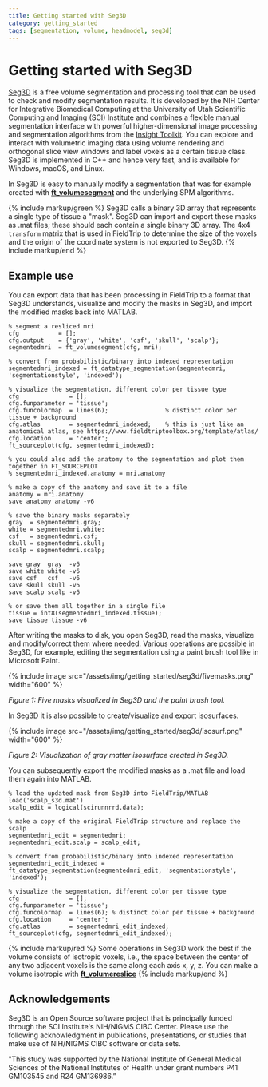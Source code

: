 ```yaml
---
title: Getting started with Seg3D
category: getting_started
tags: [segmentation, volume, headmodel, seg3d]
---
```


# Getting started with Seg3D

[Seg3D](https://www.sci.utah.edu/cibc-software/seg3d.html) is a free volume segmentation and processing tool that can be used to check and modify segmentation results. It is developed by the NIH Center for Integrative Biomedical Computing at the University of Utah Scientific Computing and Imaging (SCI) Institute and combines a flexible manual segmentation interface with powerful higher-dimensional image processing and segmentation algorithms from the [Insight Toolkit](https://itk.org). You can explore and interact with volumetric imaging data using volume rendering and orthogonal slice view windows and label voxels as a certain tissue class. Seg3D is implemented in C++ and hence very fast, and is available for Windows, macOS, and Linux.

In Seg3D is easy to manually modify a segmentation that was for example created with **[ft_volumesegment](/reference/ft_volumesegment)** and the underlying SPM algorithms.

{% include markup/green %}
Seg3D calls a binary 3D array that represents a single type of tissue a "mask". Seg3D can import and export these masks as .mat files; these should each contain a single binary 3D array. The 4x4 `transform` matrix that is used in FieldTrip to determine the size of the voxels and the origin of the coordinate system is not exported to Seg3D.
{% include markup/end %}

## Example use

You can export data that has been processing in FieldTrip to a format that Seg3D understands, visualize and modify the masks in Seg3D, and import the modified masks back into MATLAB.

    % segment a resliced mri
    cfg           = [];
    cfg.output    = {'gray', 'white', 'csf', 'skull', 'scalp'};
    segmentedmri  = ft_volumesegment(cfg, mri);

    % convert from probabilistic/binary into indexed representation
    segmentedmri_indexed = ft_datatype_segmentation(segmentedmri, 'segmentationstyle', 'indexed');
 
    % visualize the segmentation, different color per tissue type
    cfg              = [];
    cfg.funparameter = 'tissue';
    cfg.funcolormap  = lines(6);                % distinct color per tissue + background
    cfg.atlas        = segmentedmri_indexed;    % this is just like an anatomical atlas, see https://www.fieldtriptoolbox.org/template/atlas/
    cfg.location     = 'center';
    ft_sourceplot(cfg, segmentedmri_indexed);

    % you could also add the anatomy to the segmentation and plot them together in FT_SOURCEPLOT
    % segmentedmri_indexed.anatomy = mri.anatomy

    % make a copy of the anatomy and save it to a file
    anatomy = mri.anatomy
    save anatomy anatomy -v6

    % save the binary masks separately
    gray  = segmentedmri.gray;
    white = segmentedmri.white;
    csf   = segmentedmri.csf;
    skull = segmentedmri.skull;
    scalp = segmentedmri.scalp;

    save gray  gray  -v6
    save white white -v6
    save csf   csf   -v6
    save skull skull -v6
    save scalp scalp -v6
    
    % or save them all together in a single file
    tissue = int8(segmentedmri_indexed.tissue);
    save tissue tissue -v6

After writing the masks to disk, you open Seg3D, read the masks, visualize and modify/correct them where needed. Various operations are possible in Seg3D, for example, editing the segmentation using a paint brush tool like in Microsoft Paint.

{% include image src="/assets/img/getting_started/seg3d/fivemasks.png" width="600" %}

_Figure 1: Five masks visualized in Seg3D and the paint brush tool._

In Seg3D it is also possible to create/visualize and export isosurfaces.

{% include image src="/assets/img/getting_started/seg3d/isosurf.png" width="600" %}

_Figure 2: Visualization of gray matter isosurface created in Seg3D._

You can subsequently export the modified masks as a .mat file and load them again into MATLAB.

    % load the updated mask from Seg3D into FieldTrip/MATLAB
    load('scalp_s3d.mat')
    scalp_edit = logical(scirunnrrd.data);

    % make a copy of the original FieldTrip structure and replace the scalp
    segmentedmri_edit = segmentedmri;
    segmentedmri_edit.scalp = scalp_edit;

    % convert from probabilistic/binary into indexed representation
    segmentedmri_edit_indexed = ft_datatype_segmentation(segmentedmri_edit, 'segmentationstyle', 'indexed');
 
    % visualize the segmentation, different color per tissue type
    cfg              = [];
    cfg.funparameter = 'tissue';
    cfg.funcolormap  = lines(6); % distinct color per tissue + background
    cfg.location     = 'center';
    cfg.atlas        = segmentedmri_edit_indexed;
    ft_sourceplot(cfg, segmentedmri_edit_indexed);
    
{% include markup/red %}
Some operations in Seg3D work the best if the volume consists of isotropic voxels, i.e., the space between the center of any two adjacent voxels is the same along each axis x, y, z. You can make a volume isotropic with **[ft_volumereslice](/reference/ft_volumereslice)**
{% include markup/end %}

## Acknowledgements

Seg3D is an Open Source software project that is principally funded through the SCI Institute's NIH/NIGMS CIBC Center. Please use the following acknowledgment in publications, presentations, or studies that make use of NIH/NIGMS CIBC software or data sets.

"This study was supported by the National Institute of General Medical Sciences of the National Institutes of Health under grant numbers P41 GM103545 and R24 GM136986.”
